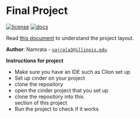 # Final Project

[![license](https://img.shields.io/badge/license-MIT-green)](LICENSE)
[![docs](https://img.shields.io/badge/docs-yes-brightgreen)](docs/README.md)

Read [this document](https://cliutils.gitlab.io/modern-cmake/chapters/basics/structure.html) to understand the project
layout.

**Author**: Namrata - [`vajrala3@illinois.edu`](mailto:example@illinois.edu)

**Instructions for project**
* Make sure you have an IDE such as 
Clion set up
* Set up cinder on your project
* clone the repository 
* open the cinder project that you 
set up 
* clone the repository into this  
section of this project
* Run the project to check if it works